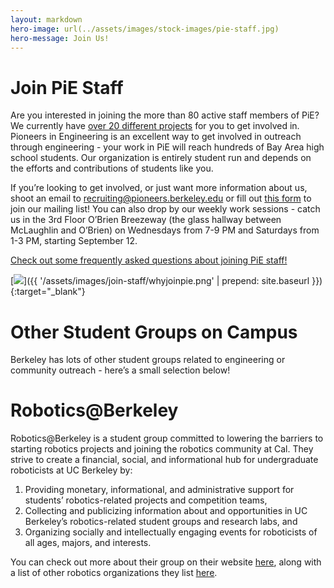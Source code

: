 ```yaml
---
layout: markdown
hero-image: url(../assets/images/stock-images/pie-staff.jpg)
hero-message: Join Us!
---
```


<h1>Join PiE Staff</h1>

Are you interested in joining the more than 80 active staff members of PiE? We currently have [over 20 different projects](../get-involved/faq.html) for you to get involved in. Pioneers in Engineering is an excellent way to get involved in outreach through engineering - your work in PiE will reach hundreds of Bay Area high school students. Our organization is entirely student run and depends on the efforts and contributions of students like you.


If you’re looking to get involved, or just want more information about us, shoot an email to <a href="mailto:recruiting@pioneers.berkeley.edu">recruiting@pioneers.berkeley.edu</a> or fill out [this form](https://docs.google.com/forms/d/1Yiyzjsyio_bC4FRvGLdYg7EoBzHKdJ4ZJYyrRlnuTOM/viewform) to join our mailing list! You can also drop by our weekly work sessions - catch us in the 3rd Floor O’Brien Breezeway (the glass hallway between McLaughlin and O’Brien) on Wednesdays from 7-9 PM and Saturdays from 1-3 PM, starting September 12.


[Check out some frequently asked questions about joining PiE staff!](../get-involved/faq.html)

[<img class="img-responsive" src="{{ '/assets/images/join-staff/whyjoinpie.png' | prepend: site.baseurl }}">]({{ '/assets/images/join-staff/whyjoinpie.png' | prepend: site.baseurl }}){:target="_blank"}

<h1>Other Student Groups on Campus</h1>

Berkeley has lots of other student groups related to engineering or community outreach - here’s a small selection below!

<h1>Robotics@Berkeley</h1>
Robotics@Berkeley is a student group committed to lowering the barriers to starting robotics projects and joining the robotics community at Cal. They strive to create a financial, social, and informational hub for undergraduate roboticists at UC Berkeley by:

1. Providing monetary, informational, and administrative support for students’ robotics-related projects and competition teams,
2. Collecting and publicizing information about and opportunities in UC Berkeley’s robotics-related student groups and research labs, and
3. Organizing socially and intellectually engaging events for roboticists of all ages, majors, and interests.

You can check out more about their group on their website [here](https://rab.berkeley.edu), along with a list of other robotics organizations they list [here](https://rab.berkeley.edu/related/clubs).
